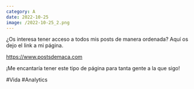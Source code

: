```yaml
--- 
category: A 
date: 2022-10-25 
image: /2022-10-25_2.png 
--- 
```


¿Os interesa tener acceso a todos mis posts de manera ordenada? Aquí os dejo el link a mi página.

https://www.postsdemaca.com 

¡Me encantaría tener este tipo de página para tanta gente a la que sigo! 

#Vida #Analytics